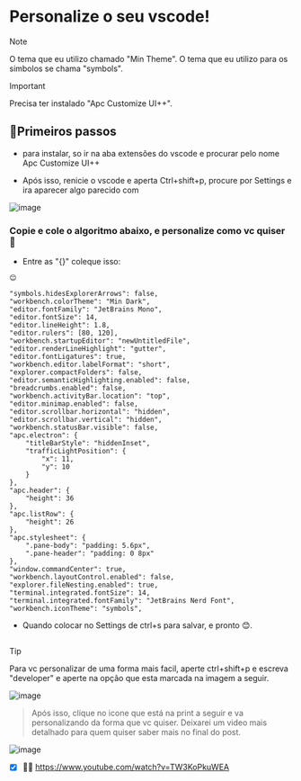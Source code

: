 <h1>Personalize o seu vscode!</h1>

> [!NOTE]
>  O tema que eu utilizo chamado "Min Theme".
>  O  tema que eu utilizo para os simbolos se chama "symbols".

> [!IMPORTANT]
>  Precisa ter instalado "Apc Customize UI++".

## 🐒Primeiros passos

  * para instalar, so ir na aba extensões do vscode e procurar pelo nome Apc Customize UI++
         
  * Após isso, renicie o vscode e aperta Ctrl+shift+p, procure por Settings e ira aparecer algo parecido com


    
  

![image](https://github.com/fantaasyyy/SettingsVscodeDesign/assets/104780505/14944505-d5b8-458d-8912-60623282d13a)

<h3> Copie e cole o algoritmo abaixo, e personalize como vc quiser 👻</h3>

* Entre as "{}" coleque isso:

``` 😊 ```
 
    "symbols.hidesExplorerArrows": false,
    "workbench.colorTheme": "Min Dark",
    "editor.fontFamily": "JetBrains Mono",
    "editor.fontSize": 14,
    "editor.lineHeight": 1.8,
    "editor.rulers": [80, 120],
    "workbench.startupEditor": "newUntitledFile",
    "editor.renderLineHighlight": "gutter",
    "editor.fontLigatures": true,
    "workbench.editor.labelFormat": "short",
    "explorer.compactFolders": false,
    "editor.semanticHighlighting.enabled": false,
    "breadcrumbs.enabled": false,
    "workbench.activityBar.location": "top",
    "editor.minimap.enabled": false,
    "editor.scrollbar.horizontal": "hidden",
    "editor.scrollbar.vertical": "hidden",
    "workbench.statusBar.visible": false,
    "apc.electron": {
        "titleBarStyle": "hiddenInset",
        "trafficLightPosition": {
            "x": 11,
            "y": 10
        }
    },
    "apc.header": {
        "height": 36
    },
    "apc.listRow": {
        "height": 26
    },
    "apc.stylesheet": {
        ".pane-body": "padding: 5.6px",
        ".pane-header": "padding: 0 8px"
    },
    "window.commandCenter": true,
    "workbench.layoutControl.enabled": false,
    "explorer.fileNesting.enabled": true,
    "terminal.integrated.fontSize": 14,
    "terminal.integrated.fontFamily": "JetBrains Nerd Font",
    "workbench.iconTheme": "symbols",

- Quando colocar no Settings de ctrl+s para salvar, e pronto 😊.


## 
> [!TIP]
> Para vc personalizar de uma forma mais facil, aperte ctrl+shift+p e escreva "developer" e aperte na opção que esta marcada na imagem a seguir.

![image](https://github.com/fantaasyyy/SettingsVscodeDesign/assets/104780505/b9640747-d465-476c-9608-81642bdbd110)
> Após isso, clique no icone que está na print a seguir e va personalizando da forma que vc quiser. Deixarei um video mais detalhado para quem quiser saber mais no final do post.

![image](https://github.com/fantaasyyy/SettingsVscodeDesign/assets/104780505/5027c38a-4452-4749-a287-4e8f41f62afc)

- [x] 😶‍🌫️ https://www.youtube.com/watch?v=TW3KoPkuWEA 

